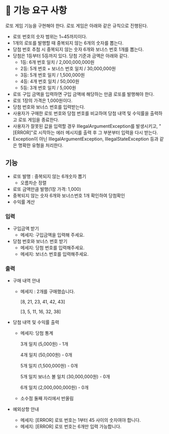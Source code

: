# 🚀 기능 요구 사항
로또 게임 기능을 구현해야 한다. 로또 게임은 아래와 같은 규칙으로 진행된다.

- 로또 번호의 숫자 범위는 1~45까지이다.
- 1개의 로또를 발행할 때 중복되지 않는 6개의 숫자를 뽑는다.
- 당첨 번호 추첨 시 중복되지 않는 숫자 6개와 보너스 번호 1개를 뽑는다.
- 당첨은 1등부터 5등까지 있다. 당첨 기준과 금액은 아래와 같다.
    - 1등: 6개 번호 일치 / 2,000,000,000원
    - 2등: 5개 번호 + 보너스 번호 일치 / 30,000,000원
    - 3등: 5개 번호 일치 / 1,500,000원
    - 4등: 4개 번호 일치 / 50,000원
    - 5등: 3개 번호 일치 / 5,000원
- 로또 구입 금액을 입력하면 구입 금액에 해당하는 만큼 로또를 발행해야 한다.
-  로또 1장의 가격은 1,000원이다.
- 당첨 번호와 보너스 번호를 입력받는다. 
- 사용자가 구매한 로또 번호와 당첨 번호를 비교하여 당첨 내역 및 수익률을 출력하고 로또 게임을 종료한다. 
- 사용자가 잘못된 값을 입력할 경우 IllegalArgumentException를 발생시키고, "[ERROR]"로 시작하는 에러 메시지를 출력 후 그 부분부터 입력을 다시 받는다.
- Exception이 아닌 IllegalArgumentException, IllegalStateException 등과 같은 명확한 유형을 처리한다.



## 기능
- 로또 발행 : 중복되지 않는 6개숫자 뽑기
   - 오름차순 정렬
- 로또 금액만큼 발행(1장 가격: 1,000)
- 중복되지 않는 숫자 6개와 보너스번호 1개 확인하여 당첨확인
- 수익률 계산
### 입력
- 구입금액 받기 
  - 메세지: 구입금액을 입력해 주세요.
- 당첨 번호와 보너스 번호 받기
  - 메세지: 당첨 번호를 입력해주세요.
  - 메세지: 보너스 번호를 입력해주세요.

### 출력
- 구매 내역 안내
  - 메세지 : 2개를 구매했습니다.

    [8, 21, 23, 41, 42, 43]

    [3, 5, 11, 16, 32, 38]

- 당첨 내역 및 수익률 출력
  - 메세지: 당첨 통계

    3개 일치 (5,000원) - 1개

    4개 일치 (50,000원) - 0개

    5개 일치 (1,500,000원) - 0개

    5개 일치 보너스 볼 일치 (30,000,000원) - 0개

    6개 일치 (2,000,000,000원) - 0개

  - 소수점 둘째 자리에서 반올림
- 예외상항 안내
    - 메세지: [ERROR] 로또 번호는 1부터 45 사이의 숫자여야 합니다.
    - 메세지: [ERROR] 로또 번호는 6개만 입력 가능합니다.
